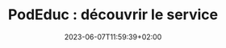 ---
title: "PodEduc : découvrir le service"
date: 2023-06-07T11:59:39+02:00
draft: false
urlvideo: "https://podeduc.apps.education.fr/tutoriels-pod-educ/video/0033-decouvrir-pod-educ/"
pdf: "TutoPdf_DecouvrirPodEduc.pdf"
poidspdf: "3,36 Mo"
icone: "bi bi-cup-hot"
---